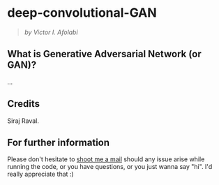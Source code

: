 # deep-convolutional-GAN

> _by Victor I. Afolabi_

## What is Generative Adversarial Network (or GAN)?
...

## Credits
Siraj Raval.

## For further information
Please don't hesitate to <a href="mailto:javafolabi@gmail.com">shoot me a mail</a> should any issue arise while running the code, or you have questions, or you just wanna say "hi". I'd really appreciate that :)